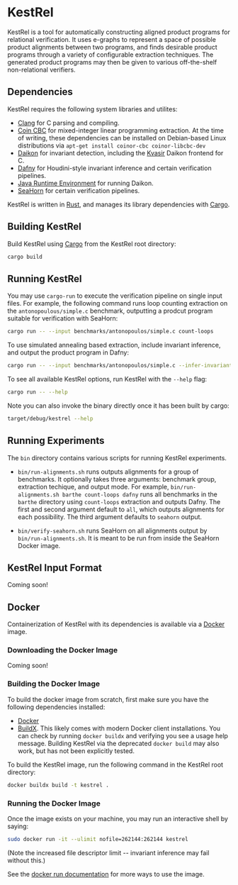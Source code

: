 # KestRel

KestRel is a tool for automatically constructing aligned product
programs for relational verification. It uses e-graphs to represent a
space of possible product alignments between two programs, and finds
desirable product programs through a variety of configurable
extraction techniques. The generated product programs may then be
given to various off-the-shelf non-relational verifiers.

## Dependencies

KestRel requires the following system libraries and utilites:

- [Clang](https://clang.llvm.org/) for C parsing and compiling.
- [Coin CBC](https://github.com/coin-or/Cbc) for mixed-integer linear
  programming extraction. At the time of writing, these dependencies
  can be installed on Debian-based Linux distributions via `apt-get
  install coinor-cbc coinor-libcbc-dev`
- [Daikon](https://plse.cs.washington.edu/daikon/) for invariant
  detection, including the
  [Kvasir](http://plse.cs.washington.edu/daikon/download/doc/daikon.html#Kvasir)
  Daikon frontend for C.
- [Dafny](https://dafny.org/) for Houdini-style invariant inference
  and certain verification pipelines.
- [Java Runtime Environment](https://www.java.com) for running Daikon.
- [SeaHorn](https://seahorn.github.io/) for certain verification
  pipelines.

KestRel is written in [Rust](https://www.rust-lang.org/), and manages
its library dependencies with
[Cargo](https://doc.rust-lang.org/cargo/).

## Building KestRel

Build KestRel using [Cargo](https://doc.rust-lang.org/cargo/) from the
KestRel root directory:

``` bash
cargo build
```

## Running KestRel

You may use `cargo-run` to execute the verification pipeline on single
input files. For example, the following command runs loop counting
extraction on the `antonopoulous/simple.c` benchmark, outputting a
prodcut program suitable for verification with SeaHorn:

``` bash
cargo run -- --input benchmarks/antonopoulos/simple.c count-loops
```

To use simulated annealing based extraction, include invariant
inference, and output the product program in Dafny:
 ``` bash
cargo run -- --input benchmarks/antonopoulos/simple.c --infer-invariants --output-mode dafny sa
```

To see all available KestRel options, run KestRel with the `--help` flag:
``` bash
cargo run -- --help
```

Note you can also invoke the binary directly once it has been built by cargo:
``` bash
target/debug/kestrel --help
```

## Running Experiments

The `bin` directory contains various scripts for running KestRel
experiments.

- `bin/run-alignments.sh` runs outputs alignments for a group of
  benchmarks. It optionally takes three arguments: benchmark group,
  extraction techique, and output mode. For example,
  `bin/run-alignments.sh barthe count-loops dafny` runs all benchmarks
  in the `barthe` directory using `count-loops` extraction and outputs
  Dafny. The first and second argument default to `all`, which outputs
  alignments for each possibility. The third argument defaults to
  `seahorn` output.

- `bin/verify-seahorn.sh` runs SeaHorn on all alignments output by
  `bin/run-alignments.sh`. It is meant to be run from inside the
  SeaHorn Docker image.

## KestRel Input Format

Coming soon!

## Docker

Containerization of KestRel with its dependencies is available via a
[Docker](https://www.docker.com/) image.

### Downloading the Docker Image

Coming soon!

### Building the Docker Image

To build the docker image from scratch, first make sure you have the
following dependencies installed:
- [Docker](https://docs.docker.com/engine/install/)
- [BuildX](https://docs.docker.com/build/architecture/#install-buildx).
  This likely comes with modern Docker client installations. You can
  check by running `docker buildx` and verifying you see a usage help
  message. Building KestRel via the deprecated `docker build` may also
  work, but has not been explicitly tested.

To build the KestRel image, run the following command in the KestRel
root directory:

``` bash
docker buildx build -t kestrel .
```

### Running the Docker Image

Once the image exists on your machine, you may run an interactive
shell by saying:

``` bash
sudo docker run -it --ulimit nofile=262144:262144 kestrel
```

(Note the increased file descriptor limit -- invariant inference may
fail without this.)

See the [docker run
documentation](https://docs.docker.com/reference/cli/docker/container/run/)
for more ways to use the image.
